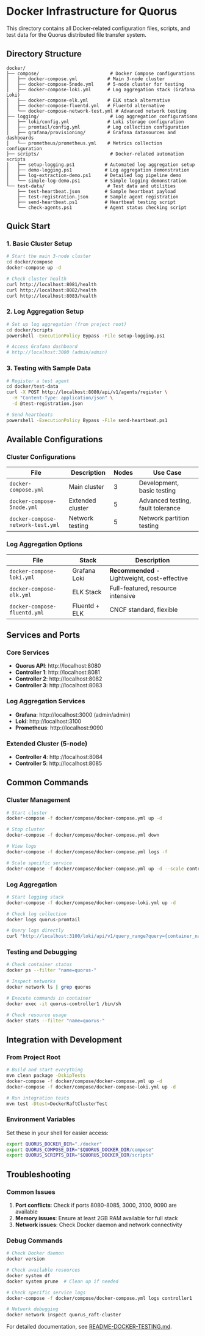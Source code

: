 # Docker Infrastructure for Quorus

This directory contains all Docker-related configuration files, scripts, and test data for the Quorus distributed file transfer system.

## Directory Structure

```
docker/
├── compose/                          # Docker Compose configurations
│   ├── docker-compose.yml           # Main 3-node cluster
│   ├── docker-compose-5node.yml     # 5-node cluster for testing
│   ├── docker-compose-loki.yml      # Log aggregation stack (Grafana Loki)
│   ├── docker-compose-elk.yml       # ELK stack alternative
│   ├── docker-compose-fluentd.yml   # Fluentd alternative
│   └── docker-compose-network-test.yml # Advanced network testing
├── logging/                          # Log aggregation configurations
│   ├── loki/config.yml              # Loki storage configuration
│   ├── promtail/config.yml          # Log collection configuration
│   ├── grafana/provisioning/        # Grafana datasources and dashboards
│   └── prometheus/prometheus.yml    # Metrics collection configuration
├── scripts/                          # Docker-related automation scripts
│   ├── setup-logging.ps1           # Automated log aggregation setup
│   ├── demo-logging.ps1            # Log aggregation demonstration
│   ├── log-extraction-demo.ps1     # Detailed log pipeline demo
│   └── simple-log-demo.ps1         # Simple logging demonstration
└── test-data/                       # Test data and utilities
    ├── test-heartbeat.json         # Sample heartbeat payload
    ├── test-registration.json      # Sample agent registration
    ├── send-heartbeat.ps1          # Heartbeat testing script
    └── check-agents.ps1            # Agent status checking script
```

## Quick Start

### 1. Basic Cluster Setup

```bash
# Start the main 3-node cluster
cd docker/compose
docker-compose up -d

# Check cluster health
curl http://localhost:8081/health
curl http://localhost:8082/health
curl http://localhost:8083/health
```

### 2. Log Aggregation Setup

```bash
# Set up log aggregation (from project root)
cd docker/scripts
powershell -ExecutionPolicy Bypass -File setup-logging.ps1

# Access Grafana dashboard
# http://localhost:3000 (admin/admin)
```

### 3. Testing with Sample Data

```bash
# Register a test agent
cd docker/test-data
curl -X POST http://localhost:8080/api/v1/agents/register \
  -H "Content-Type: application/json" \
  -d @test-registration.json

# Send heartbeats
powershell -ExecutionPolicy Bypass -File send-heartbeat.ps1
```

## Available Configurations

### Cluster Configurations

| File | Description | Nodes | Use Case |
|------|-------------|-------|----------|
| `docker-compose.yml` | Main cluster | 3 | Development, basic testing |
| `docker-compose-5node.yml` | Extended cluster | 5 | Advanced testing, fault tolerance |
| `docker-compose-network-test.yml` | Network testing | 5 | Network partition testing |

### Log Aggregation Options

| File | Stack | Description |
|------|-------|-------------|
| `docker-compose-loki.yml` | Grafana Loki | **Recommended** - Lightweight, cost-effective |
| `docker-compose-elk.yml` | ELK Stack | Full-featured, resource intensive |
| `docker-compose-fluentd.yml` | Fluentd + ELK | CNCF standard, flexible |

## Services and Ports

### Core Services
- **Quorus API**: http://localhost:8080
- **Controller 1**: http://localhost:8081
- **Controller 2**: http://localhost:8082
- **Controller 3**: http://localhost:8083

### Log Aggregation Services
- **Grafana**: http://localhost:3000 (admin/admin)
- **Loki**: http://localhost:3100
- **Prometheus**: http://localhost:9090

### Extended Cluster (5-node)
- **Controller 4**: http://localhost:8084
- **Controller 5**: http://localhost:8085

## Common Commands

### Cluster Management
```bash
# Start cluster
docker-compose -f docker/compose/docker-compose.yml up -d

# Stop cluster
docker-compose -f docker/compose/docker-compose.yml down

# View logs
docker-compose -f docker/compose/docker-compose.yml logs -f

# Scale specific service
docker-compose -f docker/compose/docker-compose.yml up -d --scale controller1=2
```

### Log Aggregation
```bash
# Start logging stack
docker-compose -f docker/compose/docker-compose-loki.yml up -d

# Check log collection
docker logs quorus-promtail

# Query logs directly
curl "http://localhost:3100/loki/api/v1/query_range?query={container_name=\"quorus-api\"}"
```

### Testing and Debugging
```bash
# Check container status
docker ps --filter "name=quorus-"

# Inspect networks
docker network ls | grep quorus

# Execute commands in container
docker exec -it quorus-controller1 /bin/sh

# Check resource usage
docker stats --filter "name=quorus-"
```

## Integration with Development

### From Project Root
```bash
# Build and start everything
mvn clean package -DskipTests
docker-compose -f docker/compose/docker-compose.yml up -d
docker-compose -f docker/compose/docker-compose-loki.yml up -d

# Run integration tests
mvn test -Dtest=DockerRaftClusterTest
```

### Environment Variables
Set these in your shell for easier access:
```bash
export QUORUS_DOCKER_DIR="./docker"
export QUORUS_COMPOSE_DIR="$QUORUS_DOCKER_DIR/compose"
export QUORUS_SCRIPTS_DIR="$QUORUS_DOCKER_DIR/scripts"
```

## Troubleshooting

### Common Issues
1. **Port conflicts**: Check if ports 8080-8085, 3000, 3100, 9090 are available
2. **Memory issues**: Ensure at least 2GB RAM available for full stack
3. **Network issues**: Check Docker daemon and network connectivity

### Debug Commands
```bash
# Check Docker daemon
docker version

# Check available resources
docker system df
docker system prune  # Clean up if needed

# Check specific service logs
docker-compose -f docker/compose/docker-compose.yml logs controller1

# Network debugging
docker network inspect quorus_raft-cluster
```

For detailed documentation, see [README-DOCKER-TESTING.md](../docs/README-DOCKER-TESTING.md).
